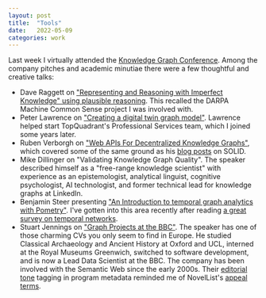 ```yaml
---
layout: post
title:  "Tools"
date:   2022-05-09
categories: work
---
```


Last week I virtually attended the [Knowledge Graph Conference](https://www.knowledgegraph.tech/). Among the company pitches and academic minutiae there were a few thoughtful and creative talks:

* Dave Raggett on ["Representing and Reasoning with Imperfect Knowledge" using plausible reasoning](https://github.com/Imperfect-Knowledge/ik2022). This recalled the DARPA Machine Common Sense project I was involved with.
* Peter Lawrence on ["Creating a digital twin graph model"](https://zenodo.org/record/6518057). Lawrence helped start TopQuadrant's Professional Services team, which I joined some years later.
* Ruben Verborgh on ["Web APIs For Decentralized Knowledge Graphs"](https://rubenverborgh.github.io/Knowledge-Graph-Conference-2022/), which covered some of the same ground as his [blog posts](https://ruben.verborgh.org/blog/) on SOLID.
* Mike Dillinger on "Validating Knowledge Graph Quality". The speaker described himself as a "free-range knowledge scientist" with experience as an epistemologist, analytical linguist, cognitive psychologist, AI technologist, and former technical lead for knowledge graphs at LinkedIn.
* Benjamin Steer presenting ["An Introduction to temporal graph analytics with Pometry"](https://zenodo.org/record/6518837). I've gotten into this area recently after reading [a great survey on temporal networks](https://arxiv.org/abs/1108.1780).
* Stuart Jennings on ["Graph Projects at the BBC"](https://zenodo.org/record/6501636). The speaker has one of those charming CVs you only seem to find in Europe. He studied Classical Archaeology and Ancient History at Oxford and UCL, interned at the Royal Museums Greenwich, switched to software development, and is now a Lead Data Scientist at the BBC. The company has been involved with the Semantic Web since the early 2000s. Their [editorial tone](https://www.bbc.co.uk/things/c4093876-59c4-4711-9a1a-d248720b5f64) tagging in program metadata reminded me of NovelList's [appeal terms](https://connect.ebsco.com/s/article/NoveList-Appeals-FAQs?language=en_US).